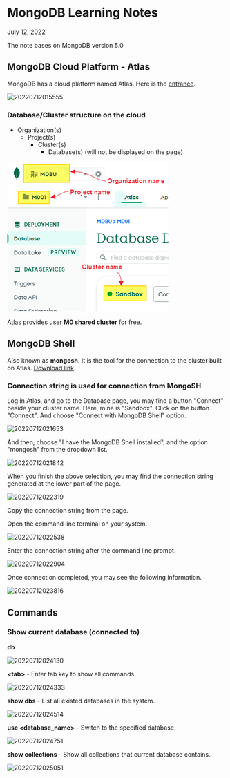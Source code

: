 # MongoDB Learning Notes

July 12, 2022

The note bases on MongoDB version 5.0

## MongoDB Cloud Platform - Atlas

MongoDB has a cloud platform named Atlas. Here is the [entrance](https://cloud.mongodb.com/).

![20220712015555](./MongoDB_note.assets20220712015555.png)

### Database/Cluster structure on the cloud

- Organization(s)
  - Project(s)
    - Cluster(s)
      - Database(s) (will not be displayed on the page)

![20220712015938](./MongoDB_note.assets/20220712015938.png)

Atlas provides user **M0 shared cluster** for free.

## MongoDB Shell

Also known as **mongosh**. It is the tool for the connection to the cluster built on Atlas. [Download link](https://www.mongodb.com/products/shell).

### Connection string is used for connection from MongoSH

Log in Atlas, and go to the Database page, you may find a button "Connect" beside your cluster name. Here, mine is "Sandbox". Click on the button "Connect". And choose "Connect with MongoDB Shell" option.

![20220712021653](D:\Workspace\knowledgebase\MongoDB_note.assets\20220712021653.png)

And then, choose "I have the MongoDB Shell installed", and the option "mongosh" from the dropdown list.

![20220712021842](D:\Workspace\knowledgebase\MongoDB_note.assets\20220712021842.png)

When you finish the above selection, you may find the connection string generated at the lower part of the page.

![20220712022319](D:\Workspace\knowledgebase\MongoDB_note.assets\20220712022319.png)

Copy the connection string from the page.

Open the command line terminal on your system.

![20220712022538](D:\Workspace\knowledgebase\MongoDB_note.assets\20220712022538.png)

Enter the connection string after the command line prompt.

![20220712022904](D:\Workspace\knowledgebase\MongoDB_note.assets\20220712022904.png)

Once connection completed, you may see the following information.

![20220712023816](D:\Workspace\knowledgebase\MongoDB_note.assets\20220712023816.png)

## Commands

### Show current database (connected to)

**db**

![20220712024130](D:\Workspace\knowledgebase\MongoDB_note.assets\20220712024130.png)

**\<tab\>** - Enter tab key to show all commands.

![20220712024333](D:\Workspace\knowledgebase\MongoDB_note.assets\20220712024333.png)

**show dbs** - List all existed databases in the system.

![20220712024514](D:\Workspace\knowledgebase\MongoDB_note.assets\20220712024514.png)

**use <database_name>** - Switch to the specified database.

![20220712024751](D:\Workspace\knowledgebase\MongoDB_note.assets\20220712024751.png)

**show collections** - Show all collections that current database contains.

![20220712025051](D:\Workspace\knowledgebase\MongoDB_note.assets\20220712025051.png)
